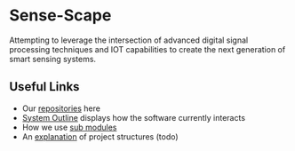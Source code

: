 # Sense-Scape

Attempting to leverage the intersection of advanced digital signal processing techniques and IOT capabilities to create the next generation of smart sensing systems.  


## Useful Links
- Our [repositories](https://github.com/orgs/Sense-Scape/repositories) here
- [System Outline](https://github.com/Sense-Scape/.github/blob/main/profile/System%20Outline.md) displays how the software currently interacts
- How we use [sub modules](https://github.com/Sense-Scape/.github/blob/main/manuals/Sub%20Module%20Usage.md)
- An [explanation]() of project structures (todo)
